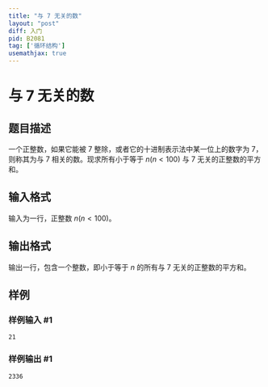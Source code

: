 ```yaml
---
title: "与 7 无关的数"
layout: "post"
diff: 入门
pid: B2081
tag: ['循环结构']
usemathjax: true
---
```


# 与 7 无关的数
## 题目描述

一个正整数，如果它能被 $7$ 整除，或者它的十进制表示法中某一位上的数字为 $7$，则称其为与 $7$ 相关的数。现求所有小于等于 $n(n<100)$ 与 $7$ 无关的正整数的平方和。
## 输入格式

输入为一行，正整数 $n(n<100)$。
## 输出格式

输出一行，包含一个整数，即小于等于 $n$ 的所有与 $7$ 无关的正整数的平方和。
## 样例

### 样例输入 #1
```
21
```
### 样例输出 #1
```
2336
```

